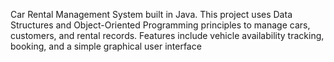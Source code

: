 
Car Rental Management System built in Java. This project uses Data Structures and Object-Oriented Programming principles to manage cars, customers, and rental records. Features include vehicle availability tracking, booking, and a simple graphical user interface

